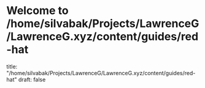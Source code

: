 # Welcome to /home/silvabak/Projects/LawrenceG/LawrenceG.xyz/content/guides/red-hat
title: "/home/silvabak/Projects/LawrenceG/LawrenceG.xyz/content/guides/red-hat"
draft: false
